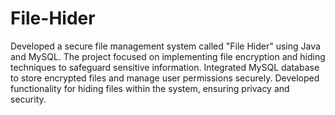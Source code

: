 # File-Hider
Developed a secure file management system called "File Hider" using Java and MySQL. The project focused on implementing file encryption and hiding techniques to safeguard sensitive information.
Integrated MySQL database to store encrypted files and manage user permissions securely.
Developed functionality for hiding files within the system, ensuring privacy and security.
